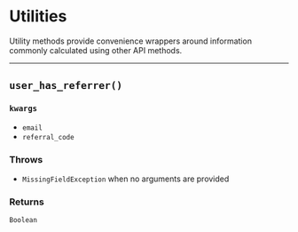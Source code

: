 # Utilities

Utility methods provide convenience wrappers around information commonly
calculated using other API methods.

---

## `user_has_referrer()`
### `kwargs`
  - `email`
  - `referral_code`

### Throws
  - `MissingFieldException` when no arguments are provided

### Returns
`Boolean`
